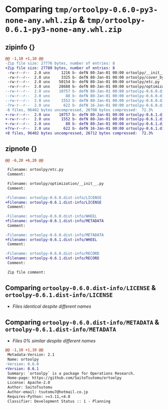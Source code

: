 # Comparing `tmp/ortoolpy-0.6.0-py3-none-any.whl.zip` & `tmp/ortoolpy-0.6.1-py3-none-any.whl.zip`

## zipinfo {}

```diff
@@ -1,10 +1,10 @@
-Zip file size: 27776 bytes, number of entries: 8
+Zip file size: 27780 bytes, number of entries: 8
 -rw-r--r--  2.0 unx     1216 b- defN 80-Jan-01 00:00 ortoolpy/__init__.py
 -rw-r--r--  2.0 unx     3325 b- defN 80-Jan-01 00:00 ortoolpy/cover_by_rect.py
 -rw-r--r--  2.0 unx    50154 b- defN 80-Jan-01 00:00 ortoolpy/etc.py
 -rw-r--r--  2.0 unx    28688 b- defN 80-Jan-01 00:00 ortoolpy/optimization/__init__.py
--rw-r--r--  2.0 unx    10757 b- defN 80-Jan-01 00:00 ortoolpy-0.6.0.dist-info/LICENSE
--rw-r--r--  2.0 unx       88 b- defN 80-Jan-01 00:00 ortoolpy-0.6.0.dist-info/WHEEL
--rw-r--r--  2.0 unx     1552 b- defN 80-Jan-01 00:00 ortoolpy-0.6.0.dist-info/METADATA
-?rw-r--r--  2.0 unx      622 b- defN 16-Jan-01 00:00 ortoolpy-0.6.0.dist-info/RECORD
-8 files, 96402 bytes uncompressed, 26708 bytes compressed:  72.3%
+-rw-r--r--  2.0 unx    10757 b- defN 80-Jan-01 00:00 ortoolpy-0.6.1.dist-info/LICENSE
+-rw-r--r--  2.0 unx     1552 b- defN 80-Jan-01 00:00 ortoolpy-0.6.1.dist-info/METADATA
+-rw-r--r--  2.0 unx       88 b- defN 80-Jan-01 00:00 ortoolpy-0.6.1.dist-info/WHEEL
+?rw-r--r--  2.0 unx      622 b- defN 16-Jan-01 00:00 ortoolpy-0.6.1.dist-info/RECORD
+8 files, 96402 bytes uncompressed, 26712 bytes compressed:  72.3%
```

## zipnote {}

```diff
@@ -6,20 +6,20 @@
 
 Filename: ortoolpy/etc.py
 Comment: 
 
 Filename: ortoolpy/optimization/__init__.py
 Comment: 
 
-Filename: ortoolpy-0.6.0.dist-info/LICENSE
+Filename: ortoolpy-0.6.1.dist-info/LICENSE
 Comment: 
 
-Filename: ortoolpy-0.6.0.dist-info/WHEEL
+Filename: ortoolpy-0.6.1.dist-info/METADATA
 Comment: 
 
-Filename: ortoolpy-0.6.0.dist-info/METADATA
+Filename: ortoolpy-0.6.1.dist-info/WHEEL
 Comment: 
 
-Filename: ortoolpy-0.6.0.dist-info/RECORD
+Filename: ortoolpy-0.6.1.dist-info/RECORD
 Comment: 
 
 Zip file comment:
```

## Comparing `ortoolpy-0.6.0.dist-info/LICENSE` & `ortoolpy-0.6.1.dist-info/LICENSE`

 * *Files identical despite different names*

## Comparing `ortoolpy-0.6.0.dist-info/METADATA` & `ortoolpy-0.6.1.dist-info/METADATA`

 * *Files 0% similar despite different names*

```diff
@@ -1,10 +1,10 @@
 Metadata-Version: 2.1
 Name: ortoolpy
-Version: 0.6.0
+Version: 0.6.1
 Summary: `ortoolpy` is a package for Operations Research.
 Home-page: https://github.com/SaitoTsutomu/ortoolpy
 License: Apache-2.0
 Author: SaitoTsutomu
 Author-email: tsutomu7@hotmail.co.jp
 Requires-Python: >=3.11,<4.0
 Classifier: Development Status :: 1 - Planning
```

